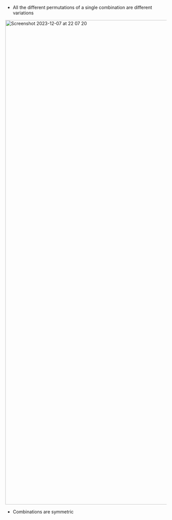 - All the different permutations of a single combination are different variations

<img width="1510" alt="Screenshot 2023-12-07 at 22 07 20" src="https://github.com/kissartisan/I-commit-to/assets/12791515/c3b032d5-d5c6-4e3a-8711-c9f58c701779">

- Combinations are symmetric
